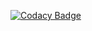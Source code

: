 [![Codacy Badge](https://app.codacy.com/project/badge/Grade/b2784410aee243c7adb324a7f67cd77d)](https://www.codacy.com/gh/emilekk/lab3/dashboard?utm_source=github.com&amp;utm_medium=referral&amp;utm_content=emilekk/lab3&amp;utm_campaign=Badge_Grade)
